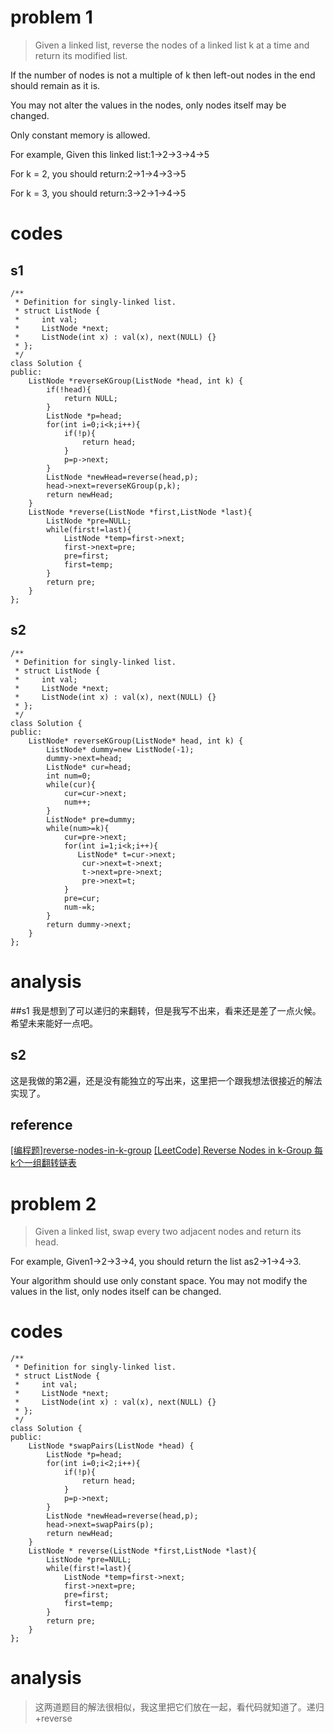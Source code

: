 # problem 1
>Given a linked list, reverse the nodes of a linked list k at a time and return its modified list.

If the number of nodes is not a multiple of k then left-out nodes in the end should remain as it is.

You may not alter the values in the nodes, only nodes itself may be changed.

Only constant memory is allowed.

For example,
Given this linked list:1->2->3->4->5

For k = 2, you should return:2->1->4->3->5

For k = 3, you should return:3->2->1->4->5

# codes
## s1
```
/**
 * Definition for singly-linked list.
 * struct ListNode {
 *     int val;
 *     ListNode *next;
 *     ListNode(int x) : val(x), next(NULL) {}
 * };
 */
class Solution {
public:
    ListNode *reverseKGroup(ListNode *head, int k) {
        if(!head){
            return NULL;
        }
        ListNode *p=head;
        for(int i=0;i<k;i++){
            if(!p){
                return head;
            }
            p=p->next;
        }
        ListNode *newHead=reverse(head,p);
        head->next=reverseKGroup(p,k);
        return newHead;
    }
    ListNode *reverse(ListNode *first,ListNode *last){
        ListNode *pre=NULL;
        while(first!=last){
            ListNode *temp=first->next;
            first->next=pre;
            pre=first;
            first=temp;
        }
        return pre;
    }
};
```
## s2
```
/**
 * Definition for singly-linked list.
 * struct ListNode {
 *     int val;
 *     ListNode *next;
 *     ListNode(int x) : val(x), next(NULL) {}
 * };
 */
class Solution {
public:
    ListNode* reverseKGroup(ListNode* head, int k) {
        ListNode* dummy=new ListNode(-1);
        dummy->next=head;
        ListNode* cur=head;
        int num=0;
        while(cur){
            cur=cur->next;
            num++;
        }
        ListNode* pre=dummy;
        while(num>=k){
            cur=pre->next;
            for(int i=1;i<k;i++){
               ListNode* t=cur->next;
                cur->next=t->next;
                t->next=pre->next;
                pre->next=t;
            }
            pre=cur;
            num-=k;
        }
        return dummy->next;
    }
};
```

# analysis
##s1
我是想到了可以递归的来翻转，但是我写不出来，看来还是差了一点火候。希望未来能好一点吧。
## s2
这是我做的第2遍，还是没有能独立的写出来，这里把一个跟我想法很接近的解法实现了。

## reference
[[编程题]reverse-nodes-in-k-group][1]
[[LeetCode] Reverse Nodes in k-Group 每k个一组翻转链表][2]

[1]: https://www.nowcoder.com/questionTerminal/b49c3dc907814e9bbfa8437c251b028e
[2]: http://www.cnblogs.com/grandyang/p/4441324.html


# problem 2
> Given a linked list, swap every two adjacent nodes and return its head.

For example,
Given1->2->3->4, you should return the list as2->1->4->3.

Your algorithm should use only constant space. You may not modify the values in the list, only nodes itself can be changed.

# codes
```
/**
 * Definition for singly-linked list.
 * struct ListNode {
 *     int val;
 *     ListNode *next;
 *     ListNode(int x) : val(x), next(NULL) {}
 * };
 */
class Solution {
public:
    ListNode *swapPairs(ListNode *head) {
        ListNode *p=head;
        for(int i=0;i<2;i++){
            if(!p){
                return head;
            }
            p=p->next;
        }
        ListNode *newHead=reverse(head,p);
        head->next=swapPairs(p);
        return newHead;
    }
    ListNode * reverse(ListNode *first,ListNode *last){
        ListNode *pre=NULL;
        while(first!=last){
            ListNode *temp=first->next;
            first->next=pre;
            pre=first;
            first=temp;
        }
        return pre;
    }
};
```
# analysis
> 这两道题目的解法很相似，我这里把它们放在一起，看代码就知道了。递归+reverse